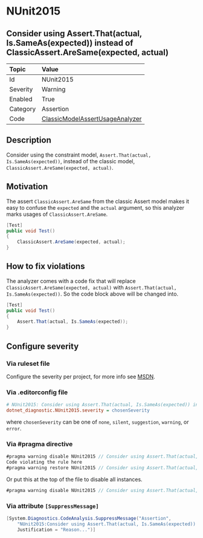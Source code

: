 # NUnit2015

## Consider using Assert.That(actual, Is.SameAs(expected)) instead of ClassicAssert.AreSame(expected, actual)

| Topic    | Value
| :--      | :--
| Id       | NUnit2015
| Severity | Warning
| Enabled  | True
| Category | Assertion
| Code     | [ClassicModelAssertUsageAnalyzer](https://github.com/nunit/nunit.analyzers/blob/master/src/nunit.analyzers/ClassicModelAssertUsage/ClassicModelAssertUsageAnalyzer.cs)

## Description

Consider using the constraint model, `Assert.That(actual, Is.SameAs(expected))`, instead of the classic model,
`ClassicAssert.AreSame(expected, actual)`.

## Motivation

The assert `ClassicAssert.AreSame` from the classic Assert model makes it easy to confuse the `expected` and the
`actual` argument, so this analyzer marks usages of `ClassicAssert.AreSame`.

```csharp
[Test]
public void Test()
{
    ClassicAssert.AreSame(expected, actual);
}
```

## How to fix violations

The analyzer comes with a code fix that will replace `ClassicAssert.AreSame(expected, actual)` with 
`Assert.That(actual, Is.SameAs(expected))`. So the code block above will be changed into.

```csharp
[Test]
public void Test()
{
    Assert.That(actual, Is.SameAs(expected));
}
```

<!-- start generated config severity -->
## Configure severity

### Via ruleset file

Configure the severity per project, for more info see
[MSDN](https://learn.microsoft.com/en-us/visualstudio/code-quality/using-rule-sets-to-group-code-analysis-rules?view=vs-2022).

### Via .editorconfig file

```ini
# NUnit2015: Consider using Assert.That(actual, Is.SameAs(expected)) instead of ClassicAssert.AreSame(expected, actual)
dotnet_diagnostic.NUnit2015.severity = chosenSeverity
```

where `chosenSeverity` can be one of `none`, `silent`, `suggestion`, `warning`, or `error`.

### Via #pragma directive

```csharp
#pragma warning disable NUnit2015 // Consider using Assert.That(actual, Is.SameAs(expected)) instead of ClassicAssert.AreSame(expected, actual)
Code violating the rule here
#pragma warning restore NUnit2015 // Consider using Assert.That(actual, Is.SameAs(expected)) instead of ClassicAssert.AreSame(expected, actual)
```

Or put this at the top of the file to disable all instances.

```csharp
#pragma warning disable NUnit2015 // Consider using Assert.That(actual, Is.SameAs(expected)) instead of ClassicAssert.AreSame(expected, actual)
```

### Via attribute `[SuppressMessage]`

```csharp
[System.Diagnostics.CodeAnalysis.SuppressMessage("Assertion",
    "NUnit2015:Consider using Assert.That(actual, Is.SameAs(expected)) instead of ClassicAssert.AreSame(expected, actual)",
    Justification = "Reason...")]
```
<!-- end generated config severity -->
